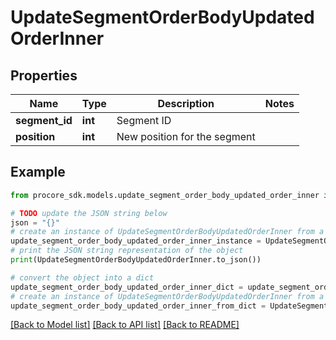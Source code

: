 # UpdateSegmentOrderBodyUpdatedOrderInner


## Properties

Name | Type | Description | Notes
------------ | ------------- | ------------- | -------------
**segment_id** | **int** | Segment ID | 
**position** | **int** | New position for the segment | 

## Example

```python
from procore_sdk.models.update_segment_order_body_updated_order_inner import UpdateSegmentOrderBodyUpdatedOrderInner

# TODO update the JSON string below
json = "{}"
# create an instance of UpdateSegmentOrderBodyUpdatedOrderInner from a JSON string
update_segment_order_body_updated_order_inner_instance = UpdateSegmentOrderBodyUpdatedOrderInner.from_json(json)
# print the JSON string representation of the object
print(UpdateSegmentOrderBodyUpdatedOrderInner.to_json())

# convert the object into a dict
update_segment_order_body_updated_order_inner_dict = update_segment_order_body_updated_order_inner_instance.to_dict()
# create an instance of UpdateSegmentOrderBodyUpdatedOrderInner from a dict
update_segment_order_body_updated_order_inner_from_dict = UpdateSegmentOrderBodyUpdatedOrderInner.from_dict(update_segment_order_body_updated_order_inner_dict)
```
[[Back to Model list]](../README.md#documentation-for-models) [[Back to API list]](../README.md#documentation-for-api-endpoints) [[Back to README]](../README.md)


